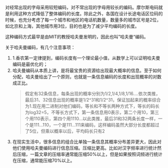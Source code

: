 对经常出现的字母采用较短编码，对不常出现的字母用较长的编码。摩尔斯电码就是利用这种方式降低了整体编码的长度。除此之外，各国在设计长途电话区位码的时候，也充分考虑了每一个城市和地区的电话机数量，数量多的城市区号是2位，如北京和上海，其他城市用3位，目的也是为了减少平均编码的长度。

这种编码方式最早是由MIT的教授哈夫曼发明的，因此也叫”哈夫曼“编码。

关于哈夫曼编码，有几个注意事项：

1. 1.香农第一定律提到，编码长度有一个理论最小值，从数学上可以证明哈夫曼编码是最优化的；
2. 哈夫曼编码从本质上讲，是将最宝贵的资源给出现最大概率的信息。至于如何分配，哈夫曼给出了一个原则，也就是一条信息编码的长度和出现概率的对数成正比。
   > 假定有32条信息，每条出现的概率分别为1/2,1/4,1/8,1/16....依次类推，最后31、32信息出现的概率是1/2^31和1/2^31，保证加起来的概率综合为1.现在用二进制对他们编码，等长和不等长两种方式下，等长的码长为log32=5，不等长方式下，第一条信息用0表示，第二个用10，第三个用110表示，第四个用1110...以此类推，最后31和32两条长度一样，一个是111...110，一个是111...111来编码，这样编码虽然大部分长度都超过了5位，但乘以概率以后，平均码长只有2
3. 在现实生活中，很多信息的组合比单独一条信息其概率分布差异更大，因此对他们使用哈夫曼编码进行信息压缩。压缩比更高。比如对汉字频率进行统计然后压缩，一篇文章的压缩率通常能压缩50%以上，但是如果按照词频进行统计在压缩，通常能压缩70%以上。



